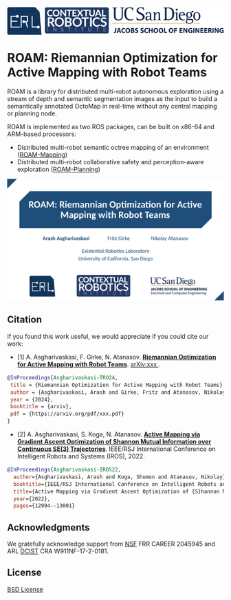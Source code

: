 
<div align="center">
  <a href="http://erl.ucsd.edu/">
    <img align="left" src="docs/media/erl.png" width="80" alt="erl">
  </a>
  <a href="https://contextualrobotics.ucsd.edu/">
    <img align="center" src="docs/media/cri.png" width="150" alt="cri">
  </a>
  <a href="https://ucsd.edu/">
    <img align="right" src="docs/media/ucsd.png" width="260" alt="ucsd">
  </a>
</div>

# ROAM: Riemannian Optimization for Active Mapping with Robot Teams

ROAM is a library for distributed multi-robot autonomous exploration using a stream of depth and semantic segmentation images as the input to build a semantically annotated OctoMap in real-time without any central mapping or planning node.

ROAM is implemented as two ROS packages, can be built on x86-64 and ARM-based processors:
- Distributed multi-robot semantic octree mapping of an environment ([ROAM-Mapping](https://github.com/ExistentialRobotics/ROAM/tree/master/ROAM-Mapping))
- Distributed multi-robot collaborative safety and perception-aware exploration ([ROAM-Planning](https://github.com/ExistentialRobotics/ROAM/tree/master/ROAM-Planning))


<p align="center">
    <a href="https://www.youtube.com/embed/xx">
    <img src="docs/media/ROAM.png" alt="ROAM">
    </a>
</p>


## Citation

If you found this work useful, we would appreciate if you could cite our work:

- [1] A. Asgharivaskasi, F. Girke, N. Atanasov. [**Riemannian Optimization for Active Mapping with Robot Teams**](https://arxiv.org/abs/xxx). [arXiv:xxx
](https://arxiv.org/abs/xxx).
 
 ```bibtex
@InProceedings{Asgharivaskasi-TRO24,
  title = {Riemannian Optimization for Active Mapping with Robot Teams},
  author = {Asgharivaskasi, Arash and Girke, Fritz and Atanasov, Nikolay},
  year = {2024},
  booktitle = {arxiv},
  pdf = {https://arxiv.org/pdf/xxx.pdf}
}
```

- [2] A. Asgharivaskasi, S. Koga, N. Atanasov. [**Active Mapping via Gradient Ascent Optimization of Shannon Mutual Information over Continuous SE(3) Trajectories**](https://ieeexplore.ieee.org/abstract/document/9981875/). IEEE/RSJ International Conference on Intelligent Robots and Systems (IROS), 2022.

```bibtex
@InProceedings{Asgharivaskasi-IROS22,
  author={Asgharivaskasi, Arash and Koga, Shumon and Atanasov, Nikolay},
  booktitle={IEEE/RSJ International Conference on Intelligent Robots and Systems (IROS)}, 
  title={Active Mapping via Gradient Ascent Optimization of {S}hannon Mutual Information over Continuous {SE(3)} Trajectories}, 
  year={2022},
  pages={12994--13001}
```

## Acknowledgments

We gratefully acknowledge support from [NSF](https://www.nsf.gov/) FRR CAREER 2045945 and ARL [DCIST](https://www.dcist.org/) CRA W911NF-17-2-0181.

## License

[BSD License](LICENSE.BSD)
